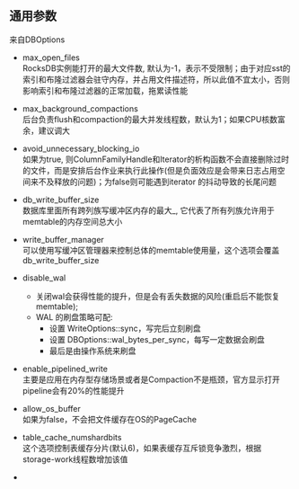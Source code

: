 ## 通用参数  
来自DBOptions
- max_open_files  
RocksDB实例能打开的最大文件数, 默认为-1，表示不受限制；由于对应sst的索引和布隆过滤器会驻守内存，并占用文件描述符，所以此值不宜太小，否则影响索引和布隆过滤器的正常加载，拖累读性能
- max_background_compactions  
后台负责flush和compaction的最大并发线程数，默认为1；如果CPU核数富余，建议调大
- avoid_unnecessary_blocking_io  
如果为true, 则ColumnFamilyHandle和Iterator的析构函数不会直接删除过时的文件，而是安排后台作业来执行此操作(但是负面效应是会带来日志占用空间来不及释放的问题)；为false则可能遇到iterator 的抖动导致的长尾问题

- db_write_buffer_size  
数据库里面所有跨列族写缓冲区内存的最大_, 它代表了所有列族允许用于memtable的内存空间总大小

- write_buffer_manager  
可以使用写缓冲区管理器来控制总体的memtable使用量，这个选项会覆盖db_write_buffer_size

- disable_wal
  - 关闭wal会获得性能的提升，但是会有丢失数据的风险(重启后不能恢复memtable); 
  - WAL 的刷盘策略可配:
    - 设置 WriteOptions::sync，写完后立刻刷盘
    - 设置 DBOptions::wal_bytes_per_sync，每写一定数据会刷盘
    - 最后是由操作系统来刷盘

- enable_pipelined_write  
主要是应用在内存型存储场景或者是Compaction不是瓶颈，官方显示打开pipeline会有20%的性能提升

- allow_os_buffer  
如果为false，不会把文件缓存在OS的PageCache

- table_cache_numshardbits  
这个选项控制表缓存分片(默认6)，如果表缓存互斥锁竞争激烈，根据storage-work线程数增加该值

-
